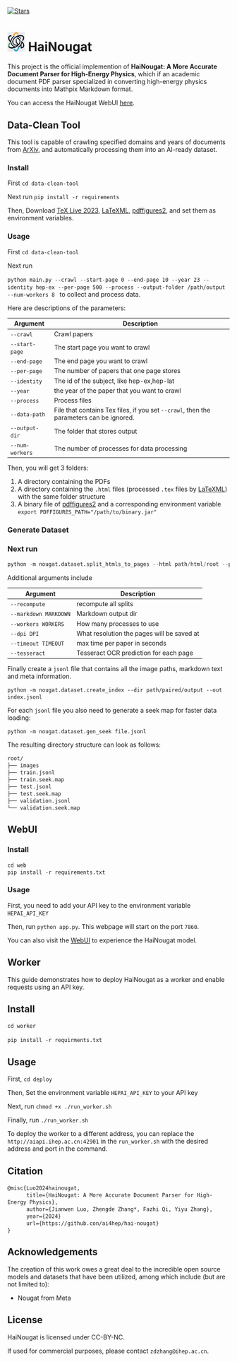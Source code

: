 [![Stars](https://img.shields.io/github/stars/ai4hep/hai-nougat)](
https://github.com/zhangzhengde0225/Xiwu)

# <img width="8%" src='/web/build/static/media/logo.86df30241577a42b7e0f.png' alt="logo"> HaiNougat


This project is the official implemention of **HaiNougat: A More Accurate Document Parser for High-Energy Physics**, which if an academic document PDF parser specialized in converting high-energy physics documents into Mathpix Markdown format.

You can access the HaiNougat WebUI [here](https://ai.ihep.ac.cn/m/hai-nougat).

## Data-Clean Tool

This tool is capable of crawling specified domains and years of documents from [ArXiv](https://arxiv.org/), and automatically processing them into an AI-ready dataset.

### Install

First `cd data-clean-tool`

Next run `pip install -r requirements`

Then, Download [TeX Live 2023](https://tug.org/texlive/), [LaTeXML](https://github.com/brucemiller/LaTeXML), [pdffigures2](https://github.com/allenai/pdffigures2), and set them as environment variables.

### Usage

First `cd data-clean-tool`

Next run

`python main.py --crawl --start-page 0 --end-page 10 --year 23 --identity hep-ex --per-page 500 --process --output-folder /path/output --num-workers 8 `  to collect and process data.

Here are  descriptions of the parameters:

| Argument        | Description                                                  |
| --------------- | ------------------------------------------------------------ |
| `--crawl`       | Crawl papers                                                 |
| `--start-page`  | The start page you want to crawl                             |
| `--end-page`    | The end page you want to crawl                               |
| `--per-page`    | The number of papers that one page stores                    |
| `--identity`    | The id of the subject, like hep-ex,hep-lat                   |
| `--year`        | the year of the paper that you want to crawl                 |
| `--process`     | Process files                                                |
| `--data-path`   | File that contains Tex files, if you set `--crawl`,  then the parameters can be ignored. |
| `--output-dir`  | The folder that stores output                                |
| `--num-workers` | The number of processes for data processing                  |

Then, you will get 3 folders:

1. A directory containing the PDFs
2. A directory containing the `.html` files (processed `.tex` files by [LaTeXML](https://math.nist.gov/~BMiller/LaTeXML/)) with the same folder structure
3. A binary file of [pdffigures2](https://github.com/allenai/pdffigures2) and a corresponding environment variable `export PDFFIGURES_PATH="/path/to/binary.jar"`

### Generate Dataset

### Next run

```python
python -m nougat.dataset.split_htmls_to_pages --html path/html/root --pdfs path/pdf/root --out path/paired/output --figure path/pdffigures/outputs
```

Additional arguments include

| Argument              | Description                                |
| --------------------- | ------------------------------------------ |
| `--recompute`         | recompute all splits                       |
| `--markdown MARKDOWN` | Markdown output dir                        |
| `--workers WORKERS`   | How many processes to use                  |
| `--dpi DPI`           | What resolution the pages will be saved at |
| `--timeout TIMEOUT`   | max time per paper in seconds              |
| `--tesseract`         | Tesseract OCR prediction for each page     |

Finally create a `jsonl` file that contains all the image paths, markdown text and meta information.

```
python -m nougat.dataset.create_index --dir path/paired/output --out index.jsonl
```

For each `jsonl` file you also need to generate a seek map for faster data loading:

```
python -m nougat.dataset.gen_seek file.jsonl
```

The resulting directory structure can look as follows:

```
root/
├── images
├── train.jsonl
├── train.seek.map
├── test.jsonl
├── test.seek.map
├── validation.jsonl
└── validation.seek.map
```

## WebUI

### Install

```
cd web
pip install -r requirements.txt
```

### Usage

First, you need to add your API key to the environment variable `HEPAI_API_KEY`

Then, run `python app.py`. This webpage will start on the port `7860`.

You can also visit the [WebUI](https://ai.ihep.ac.cn/m/hai-nougat) to experience the HaiNougat model.

## Worker

This guide demonstrates how to deploy HaiNougat as a worker and enable requests using an API key. 

## Install

```
cd worker

pip install -r requirments.txt
```

## Usage

First, `cd deploy`

Then, Set the environment variable `HEPAI_API_KEY` to your API key 

Next, run `chmod +x ./run_worker.sh`

Finally, run `./run_worker.sh`

To deploy the worker to a different address, you can replace the `http://aiapi.ihep.ac.cn:42901`  in the `run_worker.sh` with the desired address and port in the command. 

## Citation

```
@misc{Luo2024hainougat,
      title={HaiNougat: A More Accurate Document Parser for High-Energy Physics}, 
      author={Jianwen Luo, Zhengde Zhang*, Fazhi Qi, Yiyu Zhang},
      year={2024}
      url={https://github.con/ai4hep/hai-nougat}
}
```

## Acknowledgements

The creation of this work owes a great deal to the incredible open source models and datasets that have been utilized, among which include (but are not limited to):

* Nougat from Meta


## License

HaiNougat is licensed under CC-BY-NC.

If used for commercial purposes, please contact `zdzhang@ihep.ac.cn`.
